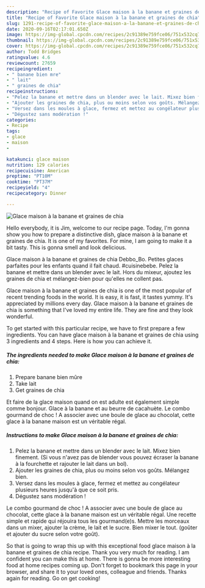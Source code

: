 ```yaml
---
description: "Recipe of Favorite Glace maison à la banane et graines de chia"
title: "Recipe of Favorite Glace maison à la banane et graines de chia"
slug: 1291-recipe-of-favorite-glace-maison-a-la-banane-et-graines-de-chia
date: 2020-09-16T02:17:01.650Z
image: https://img-global.cpcdn.com/recipes/2c91389e759fce06/751x532cq70/glace-maison-a-la-banane-et-graines-de-chia-photo-principale-de-la-recette.jpg
thumbnail: https://img-global.cpcdn.com/recipes/2c91389e759fce06/751x532cq70/glace-maison-a-la-banane-et-graines-de-chia-photo-principale-de-la-recette.jpg
cover: https://img-global.cpcdn.com/recipes/2c91389e759fce06/751x532cq70/glace-maison-a-la-banane-et-graines-de-chia-photo-principale-de-la-recette.jpg
author: Todd Bridges
ratingvalue: 4.6
reviewcount: 27659
recipeingredient:
- " banane bien mre"
- " lait"
- " graines de chia"
recipeinstructions:
- "Pelez la banane et mettre dans un blender avec le lait. Mixez bien finement. (Si vous n&#39;avez pas de blender vous pouvez écraser la banane à la fourchette et rajouter le lait dans un bol)."
- "Ajouter les graines de chia, plus ou moins selon vos goûts. Mélangez bien."
- "Versez dans les moules à glace, fermez et mettez au congélateur plusieurs heures jusqu&#39;à que ce soit pris."
- "Dégustez sans modération !"
categories:
- Recipe
tags:
- glace
- maison
- 

katakunci: glace maison  
nutrition: 129 calories
recipecuisine: American
preptime: "PT10M"
cooktime: "PT37M"
recipeyield: "4"
recipecategory: Dinner

---
```



![Glace maison à la banane et graines de chia](https://img-global.cpcdn.com/recipes/2c91389e759fce06/751x532cq70/glace-maison-a-la-banane-et-graines-de-chia-photo-principale-de-la-recette.jpg)

Hello everybody, it is Jim, welcome to our recipe page. Today, I'm gonna show you how to prepare a distinctive dish, glace maison à la banane et graines de chia. It is one of my favorites. For mine, I am going to make it a bit tasty. This is gonna smell and look delicious.

Glace maison à la banane et graines de chia Debbo_Bo. Petites glaces parfaites pour les enfants quand il fait chaud. #cuisinebebe. Pelez la banane et mettre dans un blender avec le lait. Hors du mixeur, ajoutez les graines de chia et mélangez-bien pour qu&#39;elles ne collent pas.

Glace maison à la banane et graines de chia is one of the most popular of recent trending foods in the world. It is easy, it is fast, it tastes yummy. It's appreciated by millions every day. Glace maison à la banane et graines de chia is something that I've loved my entire life. They are fine and they look wonderful.


To get started with this particular recipe, we have to first prepare a few ingredients. You can have glace maison à la banane et graines de chia using 3 ingredients and 4 steps. Here is how you can achieve it.

<!--inarticleads1-->

##### The ingredients needed to make Glace maison à la banane et graines de chia:

1. Prepare  banane bien mûre
1. Take  lait
1. Get  graines de chia


Et faire de la glace maison quand on est adulte est également simple comme bonjour. Glace à la banane et au beurre de cacahuète. Le combo gourmand de choc ! A associer avec une boule de glace au chocolat, cette glace à la banane maison est un véritable régal. 

<!--inarticleads2-->

##### Instructions to make Glace maison à la banane et graines de chia:

1. Pelez la banane et mettre dans un blender avec le lait. Mixez bien finement. (Si vous n&#39;avez pas de blender vous pouvez écraser la banane à la fourchette et rajouter le lait dans un bol).
1. Ajouter les graines de chia, plus ou moins selon vos goûts. Mélangez bien.
1. Versez dans les moules à glace, fermez et mettez au congélateur plusieurs heures jusqu&#39;à que ce soit pris.
1. Dégustez sans modération !


Le combo gourmand de choc ! A associer avec une boule de glace au chocolat, cette glace à la banane maison est un véritable régal. Une recette simple et rapide qui réjouira tous les gourmand(e)s. Mettre les morceaux dans un mixer, ajouter la crème, le lait et le sucre. Bien mixer le tout. (goûter et ajouter du sucre selon votre goût). 

So that is going to wrap this up with this exceptional food glace maison à la banane et graines de chia recipe. Thank you very much for reading. I am confident you can make this at home. There is gonna be more interesting food at home recipes coming up. Don't forget to bookmark this page in your browser, and share it to your loved ones, colleague and friends. Thanks again for reading. Go on get cooking!
